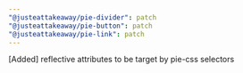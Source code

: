 ```yaml
---
"@justeattakeaway/pie-divider": patch
"@justeattakeaway/pie-button": patch
"@justeattakeaway/pie-link": patch
---
```


[Added] reflective attributes to be target by pie-css selectors
